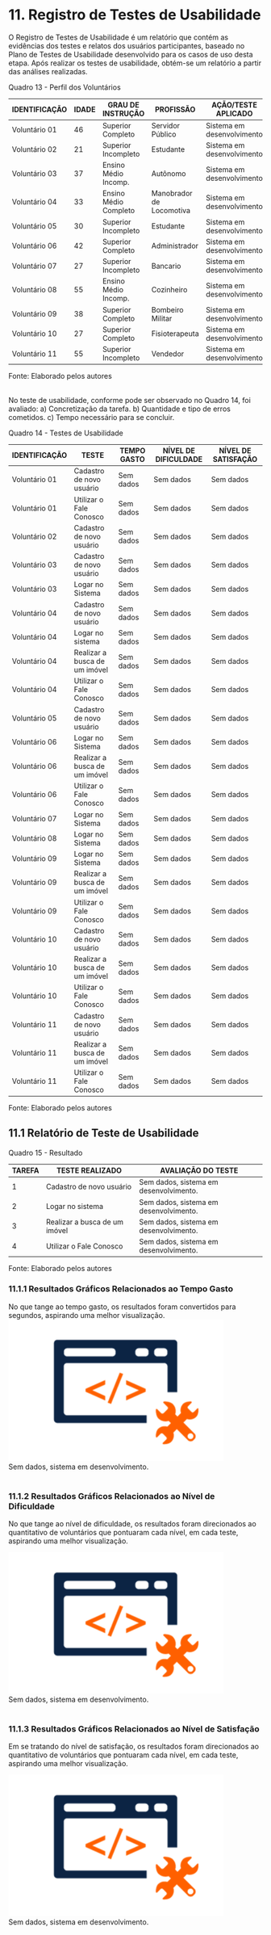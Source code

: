 # 11. Registro de Testes de Usabilidade

O Registro de Testes de Usabilidade é um relatório que contém as evidências dos testes e relatos dos usuários participantes, baseado no Plano de Testes de Usabilidade desenvolvido para os casos de uso desta etapa. Após realizar os testes de usabilidade, obtém-se um relatório a partir das análises realizadas.

Quadro 13 - Perfil dos Voluntários

|IDENTIFICAÇÃO | IDADE    | GRAU DE INSTRUÇÃO    | PROFISSÃO                     | AÇÃO/TESTE APLICADO    |
|--------------|----------|----------------------|-------------------------------|------------------------|
|Voluntário 01 |    46    |Superior Completo     |Servidor Público               |Sistema em desenvolvimento|
|Voluntário 02 |    21    |Superior Incompleto   |Estudante                      |Sistema em desenvolvimento|
|Voluntário 03 |    37    |Ensino Médio Incomp.  |Autônomo                       |Sistema em desenvolvimento|
|Voluntário 04 |    33    |Ensino Médio Completo |Manobrador de Locomotiva       |Sistema em desenvolvimento|
|Voluntário 05 |    30    |Superior Incompleto   |Estudante                      |Sistema em desenvolvimento|
|Voluntário 06 |    42    |Superior Completo     |Administrador                  |Sistema em desenvolvimento|
|Voluntário 07 |    27    |Superior Incompleto   |Bancario                       |Sistema em desenvolvimento|
|Voluntário 08 |    55    |Ensino Médio Incomp.  |Cozinheiro                     |Sistema em desenvolvimento|
|Voluntário 09 |    38    |Superior Completo     |Bombeiro Militar               |Sistema em desenvolvimento|
|Voluntário 10 |    27    |Superior Completo     |Fisioterapeuta                 |Sistema em desenvolvimento|
|Voluntário 11 |    55    |Superior Incompleto   |Vendedor                       |Sistema em desenvolvimento|

Fonte: Elaborado pelos autores
<br><br>

No teste de usabilidade, conforme pode ser observado no Quadro 14, foi avaliado: a) Concretização da tarefa. b) Quantidade e tipo de erros cometidos. c) Tempo necessário para se concluir.

Quadro 14 - Testes de Usabilidade

|IDENTIFICAÇÃO |TESTE                                   |TEMPO GASTO   |NÍVEL DE DIFICULDADE |NÍVEL DE SATISFAÇÃO |
|--------------|----------------------------------------|--------------|---------------------|--------------------|
|Voluntário 01 |Cadastro de novo usuário                |Sem dados     |Sem dados            |Sem dados           |
|Voluntário 01 |Utilizar o Fale Conosco                 |Sem dados     |Sem dados            |Sem dados           |
|Voluntário 02 |Cadastro de novo usuário                |Sem dados     |Sem dados            |Sem dados           |
|Voluntário 03 |Cadastro de novo usuário                |Sem dados     |Sem dados            |Sem dados           |
|Voluntário 03 |Logar no Sistema                        |Sem dados     |Sem dados            |Sem dados           |
|Voluntário 04 |Cadastro de novo usuário                |Sem dados     |Sem dados            |Sem dados           |
|Voluntário 04 |Logar no sistema                        |Sem dados     |Sem dados            |Sem dados           |
|Voluntário 04 |Realizar a busca de um imóvel           |Sem dados     |Sem dados            |Sem dados           |
|Voluntário 04 |Utilizar o Fale Conosco                 |Sem dados     |Sem dados            |Sem dados           |
|Voluntário 05 |Cadastro de novo usuário                |Sem dados     |Sem dados            |Sem dados           |
|Voluntário 06 |Logar no Sistema                        |Sem dados     |Sem dados            |Sem dados           |
|Voluntário 06 |Realizar a busca de um imóvel           |Sem dados     |Sem dados            |Sem dados           |
|Voluntário 06 |Utilizar o Fale Conosco                 |Sem dados     |Sem dados            |Sem dados           |
|Voluntário 07 |Logar no Sistema                        |Sem dados     |Sem dados            |Sem dados           |
|Voluntário 08 |Logar no Sistema                        |Sem dados     |Sem dados            |Sem dados           |
|Voluntário 09 |Logar no Sistema                        |Sem dados     |Sem dados            |Sem dados           |
|Voluntário 09 |Realizar a busca de um imóvel           |Sem dados     |Sem dados            |Sem dados           |
|Voluntário 09 |Utilizar o Fale Conosco                 |Sem dados     |Sem dados            |Sem dados           |
|Voluntário 10 |Cadastro de novo usuário                |Sem dados     |Sem dados            |Sem dados           |
|Voluntário 10 |Realizar a busca de um imóvel           |Sem dados     |Sem dados            |Sem dados           |
|Voluntário 10 |Utilizar o Fale Conosco                 |Sem dados     |Sem dados            |Sem dados           |
|Voluntário 11 |Cadastro de novo usuário                |Sem dados     |Sem dados            |Sem dados           |
|Voluntário 11 |Realizar a busca de um imóvel           |Sem dados     |Sem dados            |Sem dados           |
|Voluntário 11 |Utilizar o Fale Conosco                 |Sem dados     |Sem dados            |Sem dados           |

Fonte: Elaborado pelos autores
<br>

## 11.1 Relatório de Teste de Usabilidade

Quadro 15 - Resultado

|TAREFA |TESTE REALIZADO                         |AVALIAÇÃO DO TESTE                                         |
|-------|----------------------------------------|-----------------------------------------------------------|
|1      |Cadastro de novo usuário                |Sem dados, sistema em desenvolvimento.|
|2      |Logar no sistema                        |Sem dados, sistema em desenvolvimento.|
|3      |Realizar a busca de um imóvel           |Sem dados, sistema em desenvolvimento.|
|4      |Utilizar o Fale Conosco                 |Sem dados, sistema em desenvolvimento.|

Fonte: Elaborado pelos autores
<br>


### 11.1.1 Resultados Gráficos Relacionados ao Tempo Gasto

No que tange ao tempo gasto, os resultados foram convertidos para segundos, aspirando uma melhor visualização.
![Gráfico](img/Em_breve.png)<br>Sem dados, sistema em desenvolvimento.
<br><br>

### 11.1.2 Resultados Gráficos Relacionados ao Nível de Dificuldade

No que tange ao nível de dificuldade, os resultados foram direcionados ao quantitativo de voluntários que pontuaram cada nível, em cada teste, aspirando uma melhor visualização.

![Gráfico](img/Em_breve.png)<br>Sem dados, sistema em desenvolvimento.
<br><br>
### 11.1.3 Resultados Gráficos Relacionados ao Nível de Satisfação

Em se tratando do nível de satisfação, os resultados foram direcionados ao quantitativo de voluntários que pontuaram cada nível, em cada teste, aspirando uma melhor visualização.

![Gráfico](img/Em_breve.png)<br>Sem dados, sistema em desenvolvimento.
<br><br>
